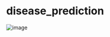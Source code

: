 # disease_prediction
![image](https://github.com/dpkumar2001/disease_prediction/assets/113341856/4ac2b809-65bb-4d45-b98a-a22d3e7d9b84)
